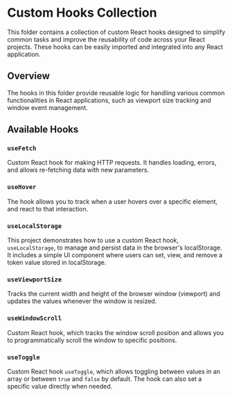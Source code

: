# Custom Hooks Collection

This folder contains a collection of custom React hooks designed to simplify common tasks and improve the reusability of code across your React projects. These hooks can be easily imported and integrated into any React application.

## Overview

The hooks in this folder provide reusable logic for handling various common functionalities in React applications, such as viewport size tracking and window event management.

## Available Hooks

### `useFetch`

Custom React hook for making HTTP requests. It handles loading, errors, and allows re-fetching data with new parameters.

### `useHover`

The hook allows you to track when a user hovers over a specific element, and react to that interaction.

### `useLocalStorage`

This project demonstrates how to use a custom React hook, `useLocalStorage`, to manage and persist data in the browser's localStorage. It includes a simple UI component where users can set, view, and remove a token value stored in localStorage.

### `useViewportSize`

Tracks the current width and height of the browser window (viewport) and updates the values whenever the window is resized.

### `useWindowScroll` 

Custom React hook, which tracks the window scroll position and allows you to programmatically scroll the window to specific positions.

### `useToggle`

Custom React hook `useToggle`, which allows toggling between values in an array or between `true` and `false` by default. The hook can also set a specific value directly when needed.
